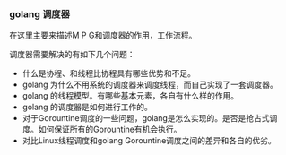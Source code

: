 ### golang 调度器

在这里主要来描述M P G和调度器的作用，工作流程。

调度器需要解决的有如下几个问题：

* 什么是协程、和线程比协程具有哪些优势和不足。
* golang 为什么不用系统的调度器来调度线程，而自己实现了一套调度器。
* golang 的线程模型。有哪些基本元素，各自有什么样的作用。
* golang 的调度器是如何进行工作的。
* 对于Gorountine调度的一些问题，golang是怎么实现的。是否是抢占式调度。如何保证所有的Gorountine有机会执行。
* 对比Linux线程调度和golang Gorountine调度之间的差异和各自的优劣。



